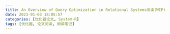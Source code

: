 ```yaml
---
title: An Overview of Query Optimization in Relational Systems阅读(WIP)
date: 2023-01-03 18:05:57
categories: [优化器论文, System-R]
tags: [优化器, 论文阅读, 阅读笔记]
---
```

